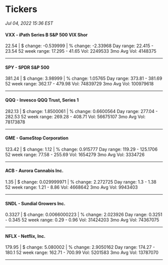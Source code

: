 # Tickers
*Jul 04, 2022 15:36 EST*

#### VXX - iPath Series B S&P 500 VIX Shor
22.54 | $ change: -0.539999 | % change: -2.33968
Day range: 22.415 - 23.54 52 week range: 17.295 - 41.65
Vol: 2249533 3mo Avg Vol: 4148375

---

#### SPY - SPDR S&P 500
381.24 | $ change: 3.98999 | % change: 1.05765
Day range: 373.81 - 381.69 52 week range: 362.17 - 479.98
Vol: 74839729 3mo Avg Vol: 100979618

---

#### QQQ - Invesco QQQ Trust, Series 1
282.13 | $ change: 1.8500061 | % change: 0.6600564
Day range: 277.04 - 282.53 52 week range: 269.28 - 408.71
Vol: 56675107 3mo Avg Vol: 78173878

---

#### GME - GameStop Corporation
123.42 | $ change: 1.12 | % change: 0.915777
Day range: 119.29 - 125.1706 52 week range: 77.58 - 255.69
Vol: 1654279 3mo Avg Vol: 3334726

---

#### ACB - Aurora Cannabis Inc.
1.35 | $ change: 0.029999971 | % change: 2.272725
Day range: 1.3 - 1.38 52 week range: 1.21 - 8.86
Vol: 4668642 3mo Avg Vol: 9943403

---

#### SNDL - Sundial Growers Inc.
0.3327 | $ change: 0.0066000223 | % change: 2.023926
Day range: 0.3251 - 0.345 52 week range: 0.29 - 0.96
Vol: 31424203 3mo Avg Vol: 74367075

---

#### NFLX - Netflix, Inc.
179.95 | $ change: 5.080002 | % change: 2.9050162
Day range: 174.27 - 180.1 52 week range: 162.71 - 700.99
Vol: 5201583 3mo Avg Vol: 13787070

---

